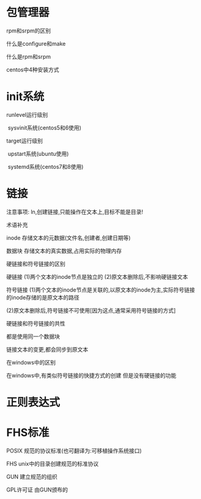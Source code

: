 # 包管理器

rpm和srpm的区别

什么是configure和make

什么是rpm和srpm

centos中4种安装方式

# init系统

runlevel运行级别

​	sysvinit系统(centos5和6使用)

target运行级别

​	upstart系统(ubuntu使用)

​	systemd系统(centos7和8使用)

# 链接

注意事项:  ln,创建链接,只能操作在文本上,目标不能是目录!

术语补充

inode  存储文本的元数据(文件名,创建者,创建日期等)

数据块  存储文本的真实数据,占用实际的物理内存

硬链接和符号链接的区别  

硬链接  (1)两个文本的inode节点是独立的 (2)原文本删除后,不影响硬链接文本 

 符号链接  (1)两个文本的inode节点是关联的,以原文本的inode为主,实际符号链接的inode存储的是原文本的路径      

​    (2)原文本删除后,符号链接不可使用[因为这点,通常采用符号链接的方式]

硬链接和符号链接的共性 

 都是使用同一个数据块  

链接文本的变更,都会同步到原文本

在windows中的区别 

 在windows中,有类似符号链接的快捷方式的创建  但是没有硬链接的功能

# 正则表达式

# FHS标准

POSIX  规范的协议标准(也可翻译为:可移植操作系统接口)

FHS  unix中的目录创建规范的标准协议

GUN  建立规范的组织

GPL许可证  由GUN颁布的